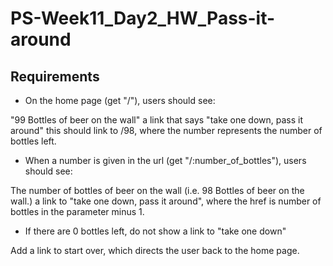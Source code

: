 # PS-Week11_Day2_HW_Pass-it-around

## Requirements

- On the home page (get "/"), users should see:

"99 Bottles of beer on the wall"
a link that says "take one down, pass it around"
this should link to /98, where the number represents the number of bottles left.

- When a number is given in the url (get "/:number_of_bottles"), users should see:

The number of bottles of beer on the wall (i.e. 98 Bottles of beer on the wall.)
a link to "take one down, pass it around", where the href is number of bottles in the parameter minus 1.

- If there are 0 bottles left, do not show a link to "take one down"

Add a link to start over, which directs the user back to the home page.